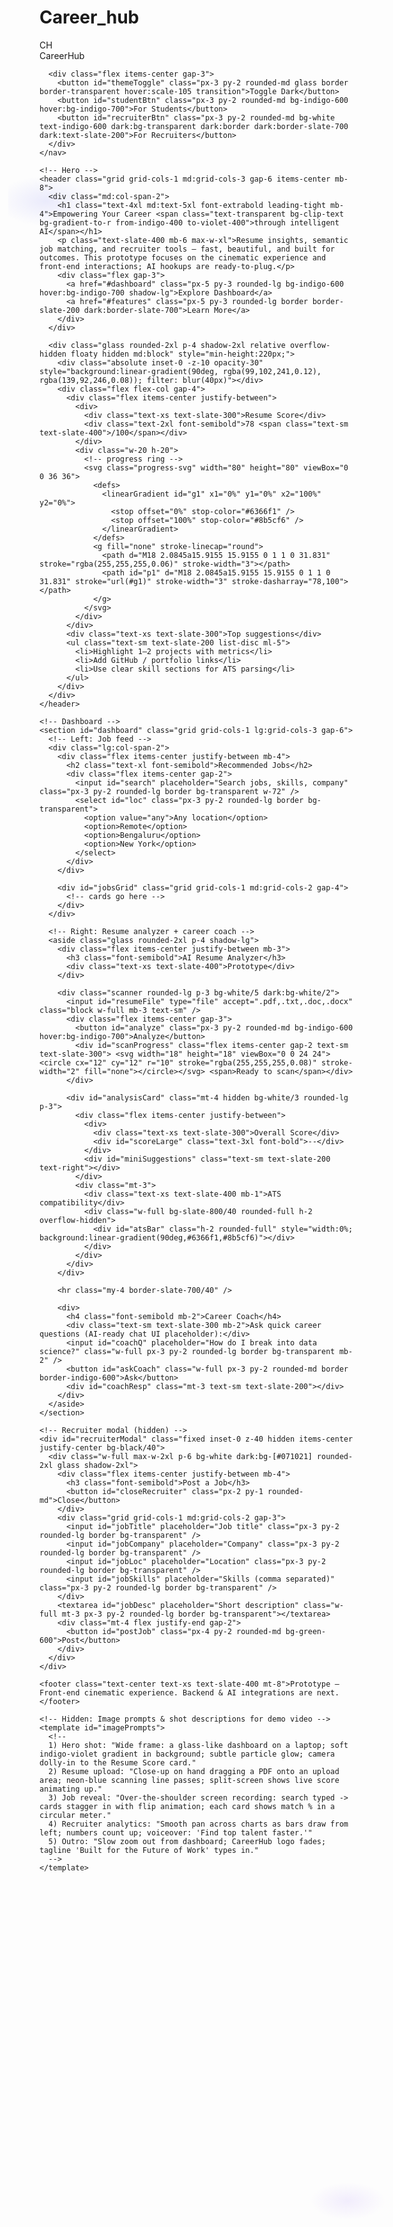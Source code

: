 # Career_hub
<!doctype html>
<html lang="en" class="antialiased">
<head>
  <meta charset="utf-8" />
  <meta name="viewport" content="width=device-width, initial-scale=1" />
  <title>CareerHub Ultra — Prototype</title>
  <link href="https://fonts.googleapis.com/css2?family=Inter:wght@300;400;600;800&display=swap" rel="stylesheet">
  <script src="https://cdn.tailwindcss.com"></script>
  <style>
    :root{--bg:#0f1724;--card:#0b1220;--glass:rgba(255,255,255,0.06);}
    .light :root{--bg:#f8fafc;--card:#ffffff;--glass:rgba(15,23,42,0.03);} 
    html{font-family:Inter,ui-sans-serif,system-ui,-apple-system,"Segoe UI",Roboto,"Helvetica Neue",Arial}
    /* cinematic background animation */
    .hero-gradient{
      background: radial-gradient(800px 400px at 10% 10%, rgba(99,102,241,0.12), transparent 10%),
                  radial-gradient(600px 300px at 90% 90%, rgba(139,92,246,0.10), transparent 10%);
      transition: background 600ms ease;
    }
    .glass {backdrop-filter: blur(6px); background: linear-gradient(180deg, rgba(255,255,255,0.02), rgba(255,255,255,0.01));}

    /* animated job cards entrance */
    .card-enter{opacity:0; transform: translateY(10px) scale(0.98);} 
    .card-enter.card-show{opacity:1; transform:none; transition: transform 420ms cubic-bezier(.2,.9,.3,1), opacity 420ms}

    /* flip effect */
    .flip-card{perspective:1200px}
    .flip-inner{transition: transform 650ms cubic-bezier(.2,.9,.3,1); transform-style:preserve-3d}
    .flip-inner.flipped{transform: rotateY(180deg)}
    .flip-front, .flip-back{backface-visibility:hidden; position:relative}
    .flip-back{transform:rotateY(180deg); position:absolute; left:0; top:0; width:100%}

    /* scan animation */
    .scanner{position:relative; overflow:hidden}
    .scanner::after{content:''; position:absolute; left:-60%; top:0; width:60%; height:100%; background:linear-gradient(90deg, transparent, rgba(99,102,241,0.14), transparent); transform:skewX(-12deg); animation:scan 2.6s linear infinite}
    @keyframes scan{0%{left:-60%}100%{left:160%}}

    /* progress ring */
    .progress-svg{transform:rotate(-90deg)}

    /* subtle floating */
    .floaty{animation:floaty 6s ease-in-out infinite}
    @keyframes floaty{0%{transform:translateY(0)}50%{transform:translateY(-6px)}100%{transform:translateY(0)}}

    /* dark/light helpers */
    .light .dark-only{display:none}
    .dark .light-only{display:none}

  </style>
</head>
<body class="min-h-screen bg-gradient-to-b from-gray-50 to-white light hero-gradient dark:bg-gradient-to-b dark:from-[#071020] dark:to-[#041025] dark text-slate-100">
  <div class="max-w-6xl mx-auto p-6">
    <!-- Nav -->
    <nav class="flex items-center justify-between mb-6">
      <div class="flex items-center gap-3">
        <div class="w-10 h-10 rounded-xl bg-gradient-to-tr from-indigo-500 to-violet-500 flex items-center justify-center text-white font-extrabold">CH</div>
        <div>
          <div class="text-lg font-semibold">CareerHub</div>
          <div class="text-xs text-slate-400 light-only dark:text-slate-300">Ultra Prototype</div>
        </div>
      </div>

      <div class="flex items-center gap-3">
        <button id="themeToggle" class="px-3 py-2 rounded-md glass border border-transparent hover:scale-105 transition">Toggle Dark</button>
        <button id="studentBtn" class="px-3 py-2 rounded-md bg-indigo-600 hover:bg-indigo-700">For Students</button>
        <button id="recruiterBtn" class="px-3 py-2 rounded-md bg-white text-indigo-600 dark:bg-transparent dark:border dark:border-slate-700 dark:text-slate-200">For Recruiters</button>
      </div>
    </nav>

    <!-- Hero -->
    <header class="grid grid-cols-1 md:grid-cols-3 gap-6 items-center mb-8">
      <div class="md:col-span-2">
        <h1 class="text-4xl md:text-5xl font-extrabold leading-tight mb-4">Empowering Your Career <span class="text-transparent bg-clip-text bg-gradient-to-r from-indigo-400 to-violet-400">through intelligent AI</span></h1>
        <p class="text-slate-400 mb-6 max-w-xl">Resume insights, semantic job matching, and recruiter tools — fast, beautiful, and built for outcomes. This prototype focuses on the cinematic experience and front-end interactions; AI hookups are ready-to-plug.</p>
        <div class="flex gap-3">
          <a href="#dashboard" class="px-5 py-3 rounded-lg bg-indigo-600 hover:bg-indigo-700 shadow-lg">Explore Dashboard</a>
          <a href="#features" class="px-5 py-3 rounded-lg border border-slate-200 dark:border-slate-700">Learn More</a>
        </div>
      </div>

      <div class="glass rounded-2xl p-4 shadow-2xl relative overflow-hidden floaty hidden md:block" style="min-height:220px;">
        <div class="absolute inset-0 -z-10 opacity-30" style="background:linear-gradient(90deg, rgba(99,102,241,0.12), rgba(139,92,246,0.08)); filter: blur(40px)"></div>
        <div class="flex flex-col gap-4">
          <div class="flex items-center justify-between">
            <div>
              <div class="text-xs text-slate-300">Resume Score</div>
              <div class="text-2xl font-semibold">78 <span class="text-sm text-slate-400">/100</span></div>
            </div>
            <div class="w-20 h-20">
              <!-- progress ring -->
              <svg class="progress-svg" width="80" height="80" viewBox="0 0 36 36">
                <defs>
                  <linearGradient id="g1" x1="0%" y1="0%" x2="100%" y2="0%">
                    <stop offset="0%" stop-color="#6366f1" />
                    <stop offset="100%" stop-color="#8b5cf6" />
                  </linearGradient>
                </defs>
                <g fill="none" stroke-linecap="round">
                  <path d="M18 2.0845a15.9155 15.9155 0 1 1 0 31.831" stroke="rgba(255,255,255,0.06)" stroke-width="3"></path>
                  <path id="p1" d="M18 2.0845a15.9155 15.9155 0 1 1 0 31.831" stroke="url(#g1)" stroke-width="3" stroke-dasharray="78,100"></path>
                </g>
              </svg>
            </div>
          </div>
          <div class="text-xs text-slate-300">Top suggestions</div>
          <ul class="text-sm text-slate-200 list-disc ml-5">
            <li>Highlight 1–2 projects with metrics</li>
            <li>Add GitHub / portfolio links</li>
            <li>Use clear skill sections for ATS parsing</li>
          </ul>
        </div>
      </div>
    </header>

    <!-- Dashboard -->
    <section id="dashboard" class="grid grid-cols-1 lg:grid-cols-3 gap-6">
      <!-- Left: Job feed -->
      <div class="lg:col-span-2">
        <div class="flex items-center justify-between mb-4">
          <h2 class="text-xl font-semibold">Recommended Jobs</h2>
          <div class="flex items-center gap-2">
            <input id="search" placeholder="Search jobs, skills, company" class="px-3 py-2 rounded-lg border bg-transparent w-72" />
            <select id="loc" class="px-3 py-2 rounded-lg border bg-transparent">
              <option value="any">Any location</option>
              <option>Remote</option>
              <option>Bengaluru</option>
              <option>New York</option>
            </select>
          </div>
        </div>

        <div id="jobsGrid" class="grid grid-cols-1 md:grid-cols-2 gap-4">
          <!-- cards go here -->
        </div>
      </div>

      <!-- Right: Resume analyzer + career coach -->
      <aside class="glass rounded-2xl p-4 shadow-lg">
        <div class="flex items-center justify-between mb-3">
          <h3 class="font-semibold">AI Resume Analyzer</h3>
          <div class="text-xs text-slate-400">Prototype</div>
        </div>

        <div class="scanner rounded-lg p-3 bg-white/5 dark:bg-white/2">
          <input id="resumeFile" type="file" accept=".pdf,.txt,.doc,.docx" class="block w-full mb-3 text-sm" />
          <div class="flex items-center gap-3">
            <button id="analyze" class="px-3 py-2 rounded-md bg-indigo-600 hover:bg-indigo-700">Analyze</button>
            <div id="scanProgress" class="flex items-center gap-2 text-sm text-slate-300"> <svg width="18" height="18" viewBox="0 0 24 24"><circle cx="12" cy="12" r="10" stroke="rgba(255,255,255,0.08)" stroke-width="2" fill="none"></circle></svg> <span>Ready to scan</span></div>
          </div>

          <div id="analysisCard" class="mt-4 hidden bg-white/3 rounded-lg p-3">
            <div class="flex items-center justify-between">
              <div>
                <div class="text-xs text-slate-300">Overall Score</div>
                <div id="scoreLarge" class="text-3xl font-bold">--</div>
              </div>
              <div id="miniSuggestions" class="text-sm text-slate-200 text-right"></div>
            </div>
            <div class="mt-3">
              <div class="text-xs text-slate-400 mb-1">ATS compatibility</div>
              <div class="w-full bg-slate-800/40 rounded-full h-2 overflow-hidden">
                <div id="atsBar" class="h-2 rounded-full" style="width:0%; background:linear-gradient(90deg,#6366f1,#8b5cf6)"></div>
              </div>
            </div>
          </div>
        </div>

        <hr class="my-4 border-slate-700/40" />

        <div>
          <h4 class="font-semibold mb-2">Career Coach</h4>
          <div class="text-sm text-slate-300 mb-2">Ask quick career questions (AI-ready chat UI placeholder):</div>
          <input id="coachQ" placeholder="How do I break into data science?" class="w-full px-3 py-2 rounded-lg border bg-transparent mb-2" />
          <button id="askCoach" class="w-full px-3 py-2 rounded-md border border-indigo-600">Ask</button>
          <div id="coachResp" class="mt-3 text-sm text-slate-200"></div>
        </div>
      </aside>
    </section>

    <!-- Recruiter modal (hidden) -->
    <div id="recruiterModal" class="fixed inset-0 z-40 hidden items-center justify-center bg-black/40">
      <div class="w-full max-w-2xl p-6 bg-white dark:bg-[#071021] rounded-2xl glass shadow-2xl">
        <div class="flex items-center justify-between mb-4">
          <h3 class="font-semibold">Post a Job</h3>
          <button id="closeRecruiter" class="px-2 py-1 rounded-md">Close</button>
        </div>
        <div class="grid grid-cols-1 md:grid-cols-2 gap-3">
          <input id="jobTitle" placeholder="Job title" class="px-3 py-2 rounded-lg border bg-transparent" />
          <input id="jobCompany" placeholder="Company" class="px-3 py-2 rounded-lg border bg-transparent" />
          <input id="jobLoc" placeholder="Location" class="px-3 py-2 rounded-lg border bg-transparent" />
          <input id="jobSkills" placeholder="Skills (comma separated)" class="px-3 py-2 rounded-lg border bg-transparent" />
        </div>
        <textarea id="jobDesc" placeholder="Short description" class="w-full mt-3 px-3 py-2 rounded-lg border bg-transparent"></textarea>
        <div class="mt-4 flex justify-end gap-2">
          <button id="postJob" class="px-4 py-2 rounded-md bg-green-600">Post</button>
        </div>
      </div>
    </div>

    <footer class="text-center text-xs text-slate-400 mt-8">Prototype — Front-end cinematic experience. Backend & AI integrations are next.</footer>

    <!-- Hidden: Image prompts & shot descriptions for demo video -->
    <template id="imagePrompts">
      <!--
      1) Hero shot: "Wide frame: a glass-like dashboard on a laptop; soft indigo-violet gradient in background; subtle particle glow; camera dolly-in to the Resume Score card."
      2) Resume upload: "Close-up on hand dragging a PDF onto an upload area; neon-blue scanning line passes; split-screen shows live score animating up."
      3) Job reveal: "Over-the-shoulder screen recording: search typed -> cards stagger in with flip animation; each card shows match % in a circular meter."
      4) Recruiter analytics: "Smooth pan across charts as bars draw from left; numbers count up; voiceover: 'Find top talent faster.'" 
      5) Outro: "Slow zoom out from dashboard; CareerHub logo fades; tagline 'Built for the Future of Work' types in." 
      -->
    </template>

  </div>

  <script>
    // state
    let dark = true;
    document.documentElement.classList.add('dark');

    const sampleJobs = [
      {id:1, title:'Frontend Engineer (Intern)', company:'BrightTech', loc:'Remote', skills:['react','javascript'], score:82, desc:'Build polished UI components and prototypes.'},
      {id:2, title:'Data Science Intern', company:'Insight Labs', loc:'Bengaluru', skills:['python','ml'], score:76, desc:'Work on models and real datasets.'},
      {id:3, title:'Backend Engineer', company:'ScaleX', loc:'New York', skills:['node','sql'], score:69, desc:'Design scalable APIs and systems.'},
      {id:4, title:'Product Designer', company:'Morph Studio', loc:'Remote', skills:['figma','ux'], score:71, desc:'Design delightful user experiences.'}
    ];

    const jobsGrid = document.getElementById('jobsGrid');
    const search = document.getElementById('search');
    const loc = document.getElementById('loc');

    function createJobCard(j){
      const wrapper = document.createElement('div');
      wrapper.className = 'card-enter';
      wrapper.innerHTML = `
        <div class="flip-card bg-white/5 dark:bg-white/2 rounded-xl p-4 shadow-lg relative overflow-hidden" style="min-height:140px">
          <div class="flip-inner" data-id="${j.id}">
            <div class="flip-front">
              <div class="flex items-start justify-between">
                <div>
                  <div class="text-sm text-slate-300">${j.company} • ${j.loc}</div>
                  <div class="text-lg font-semibold">${j.title}</div>
                </div>
                <div class="text-right">
                  <div class="text-xs text-slate-400">Match</div>
                  <div class="text-2xl font-bold">${j.score}%</div>
                </div>
              </div>
              <p class="mt-3 text-sm text-slate-300">${j.desc}</p>
            </div>
            <div class="flip-back p-2 bg-gradient-to-r from-indigo-600 to-violet-600 rounded-xl text-white">
              <div class="text-sm">Top matched skills</div>
              <div class="mt-2 font-semibold">${j.skills.join(', ')}</div>
              <div class="mt-3 flex gap-2">
                <button class="applyBtn px-3 py-1 rounded bg-white text-indigo-700">Apply</button>
                <button class="viewBtn px-3 py-1 rounded border border-white/30">View</button>
              </div>
            </div>
          </div>
        </div>
      `;

      // flip interaction on hover
      wrapper.querySelector('.flip-card').addEventListener('mouseenter', () => {
        wrapper.querySelector('.flip-inner').classList.add('flipped');
      });
      wrapper.querySelector('.flip-card').addEventListener('mouseleave', () => {
        wrapper.querySelector('.flip-inner').classList.remove('flipped');
      });

      return wrapper;
    }

    function renderJobs(){
      jobsGrid.innerHTML = '';
      const q = search.value.toLowerCase();
      const l = loc.value;
      const filtered = sampleJobs.filter(j => ( (q==='' || (j.title + ' ' + j.company + ' ' + j.skills.join(' ')).toLowerCase().includes(q)) && (l==='any' || j.loc===l) ));
      filtered.forEach((j, i) => {
        const card = createJobCard(j);
        jobsGrid.appendChild(card);
        // staggered entrance
        setTimeout(()=>{ card.classList.add('card-show'); }, 80 * i);
      });
    }
    search.addEventListener('input', renderJobs);
    loc.addEventListener('change', renderJobs);
    document.addEventListener('DOMContentLoaded', renderJobs);

    // Theme toggle
    const themeToggle = document.getElementById('themeToggle');
    themeToggle.addEventListener('click', () => {
      dark = !dark;
      document.documentElement.classList.toggle('dark', dark);
      document.body.classList.toggle('light', !dark);
      themeToggle.textContent = dark ? 'Dark mode' : 'Light mode';
    });

    // Recruiter modal
    document.getElementById('recruiterBtn').addEventListener('click', ()=>{
      document.getElementById('recruiterModal').classList.remove('hidden');
      document.getElementById('recruiterModal').classList.add('flex');
    });
    document.getElementById('closeRecruiter').addEventListener('click', ()=>{
      document.getElementById('recruiterModal').classList.add('hidden');
      document.getElementById('recruiterModal').classList.remove('flex');
    });
    document.getElementById('postJob').addEventListener('click', ()=>{
      const title = document.getElementById('jobTitle').value || 'Untitled Role';
      const company = document.getElementById('jobCompany').value || 'Company';
      const l = document.getElementById('jobLoc').value || 'Remote';
      const skills = (document.getElementById('jobSkills').value || '').split(',').map(s=>s.trim()).filter(Boolean);
      const desc = document.getElementById('jobDesc').value || '';
      const newJob = {id:sampleJobs.length+1, title, company, loc: l, skills, score: Math.floor(60 + Math.random()*30), desc};
      sampleJobs.unshift(newJob);
      renderJobs();
      document.getElementById('recruiterModal').classList.add('hidden');
      document.getElementById('recruiterModal').classList.remove('flex');
    });

    // Simple resume analyzer prototype
    document.getElementById('analyze').addEventListener('click', ()=>{
      const file = document.getElementById('resumeFile').files[0];
      const analysisCard = document.getElementById('analysisCard');
      const scoreLarge = document.getElementById('scoreLarge');
      const atsBar = document.getElementById('atsBar');
      const miniSuggestions = document.getElementById('miniSuggestions');
      const scanProgress = document.getElementById('scanProgress');

      if(!file){ alert('Please choose a resume file first (PDF/TXT).'); return; }
      scanProgress.querySelector('span').textContent = 'Scanning...';
      scanProgress.classList.add('text-indigo-300');

      // fake async animation (client-only demo)
      let progress = 0;
      const interval = setInterval(()=>{
        progress += Math.floor(8 + Math.random()*18);
        if(progress >= 100) progress = 100;
        atsBar.style.width = (40 + Math.floor(progress*0.6)) + '%';
        scoreLarge.textContent = progress;
        if(progress >= 100){
          clearInterval(interval);
          analysisCard.classList.remove('hidden');
          scanProgress.querySelector('span').textContent = 'Complete';
          scanProgress.classList.remove('text-indigo-300');
          miniSuggestions.innerHTML = 'Add more project metrics & portfolio links.';
        }
      }, 420);
    });

    // Career coach placeholder
    document.getElementById('askCoach').addEventListener('click', ()=>{
      const q = document.getElementById('coachQ').value || 'How do I get an internship?';
      const resp = document.getElementById('coachResp');
      resp.textContent = 'Analyzing…';
      setTimeout(()=>{
        resp.innerHTML = '<strong>Tip:</strong> Build a 1–2 week project with measurable results (e.g., reduced latency by 30%). Highlight it in the top of your resume and link to GitHub.';
      }, 800 + Math.random()*400);
    });

    // small UX touches: apply button
    document.addEventListener('click', (e)=>{
      if(e.target.classList.contains('applyBtn')){
        e.target.textContent = 'Applied ✓';
        e.target.disabled = true;
        e.target.classList.add('opacity-70');
      }
      if(e.target.classList.contains('viewBtn')){
        alert('Open job detail (demo)');
      }
    });

  </script>
</body>
</html>

